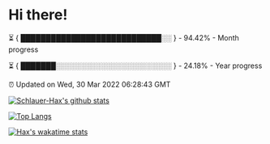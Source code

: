 # Hi there!

⏳ { ████████████████████████████░░ } - 94.42% - Month progress

⏳ { ███████░░░░░░░░░░░░░░░░░░░░░░░ } - 24.18% - Year progress

⏰ Updated on Wed, 30 Mar 2022 06:28:43 GMT


[![Schlauer-Hax's github stats](https://github-readme-stats.vercel.app/api?username=Schlauer-Hax&show_icons=true&theme=dark&count_private=true)](https://github.com/Schlauer-Hax)


[![Top Langs](https://github-readme-stats.vercel.app/api/top-langs/?username=Schlauer-Hax&layout=compact&theme=dark)](https://github.com/Schlauer-Hax?tab=repositories)


[![Hax's wakatime stats](https://github-readme-stats.vercel.app/api/wakatime?username=Hax&theme=dark)](https://wakatime.com/@Hax)

